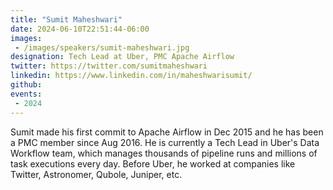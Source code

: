 ```yaml
---
title: "Sumit Maheshwari"
date: 2024-06-10T22:51:44-06:00
images: 
 - /images/speakers/sumit-maheshwari.jpg
designation: Tech Lead at Uber, PMC Apache Airflow
twitter: https://twitter.com/sumitmaheshwari
linkedin: https://www.linkedin.com/in/maheshwarisumit/
github: 
events:
 - 2024
---
```


Sumit made his first commit to Apache Airflow in Dec 2015 and he has been a PMC member since Aug 2016. He is currently a Tech Lead in Uber's Data Workflow team, which manages thousands of pipeline runs and millions of task executions every day. Before Uber, he worked at companies like Twitter,  Astronomer, Qubole, Juniper, etc. 

